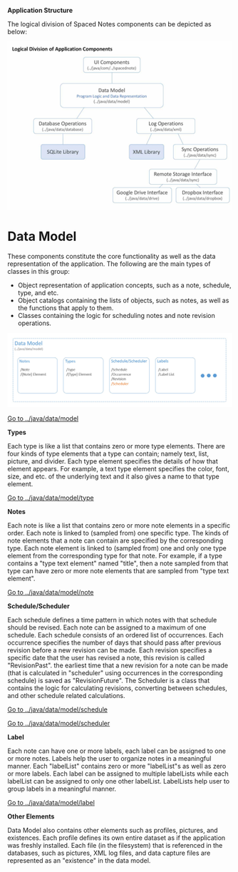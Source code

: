 **Application Structure**
<p>The logical division of Spaced Notes components can be depicted as below:</p>

![Main components of Spaced Notes](images/3fa35d672a644b6fb91d716765ec36c3.jpeg)

# Data Model


These components constitute the core functionality as well as the data representation of the application. The following are the main types of classes in this group:

- Object representation of application concepts, such as a note, schedule, type, and etc.
- Object catalogs containing the lists of objects, such as notes, as well as the functions that apply to them.
- Classes containing the logic for scheduling notes and note revision operations.


![Data Model](images/data_model.jpg)
        

[Go to ../java/data/model](../app/src/main/java/data/model)

**Types**

Each type is like a list that contains zero or more type elements. There are four kinds of type elements that a type can contain; namely text, list, picture, and divider. Each type element specifies the details of how that element appears. For example, a text type element specifies the color, font, size, and etc. of the underlying text and it also gives a name to that type element.

[Go to ../java/data/model/type](../app/src/main/java/data/model/type)

**Notes**

Each note is like a list that contains zero or more note elements in a specific order. Each note is linked to (sampled from) one specific type. The kinds of note elements that a note can contain are specified by the corresponding type. Each note element is linked to (sampled from) one and only one type element from the corresponding type for that note. For example, if a type contains a "type text element" named "title", then a note sampled from that type can have zero or more note elements that are sampled from "type text element".

[Go to ../java/data/model/note](../app/src/main/java/data/model/note)

**Schedule/Scheduler**

Each schedule defines a time pattern in which notes with that schedule should be revised. Each note can be assigned to a maximum of one schedule. Each schedule consists of an ordered list of occurrences. Each occurrence specifies the number of days that should pass after previous revision before a new revision can be made. Each revision specifies a specific date that the user has revised a note, this revision is called "RevisionPast". the earliest time that a new revision for a note can be made (that is calculated in "scheduler" using occurrences in the corresponding schedule) is saved as "RevisionFuture".
The Scheduler is a class that contains the logic for calculating revisions, converting between schedules, and other schedule related calculations.

[Go to ../java/data/model/schedule](../app/src/main/java/data/model/schedule)

[Go to ../java/data/model/scheduler](../app/src/main/java/data/model/scheduler)

**Label**

Each note can have one or more labels, each label can be assigned to one or more notes. Labels help the user to organize notes in a meaningful manner. Each "labelList" contains zero or more "labelList"s as well as zero or more labels. Each label can be assigned to multiple labelLists while each labelList can be assigned to only one other labelList. LabelLists help user to group labels in a meaningful manner.

[Go to ../java/data/model/label](../app/src/main/java/data/model/label)

**Other Elements**

Data Model also contains other elements such as profiles, pictures, and existences. Each profile defines its own entire dataset as if the application was freshly installed. Each file (in the filesystem) that is referenced in the databases, such as pictures, XML log files, and data capture files are represented as an "existence" in the data model.

